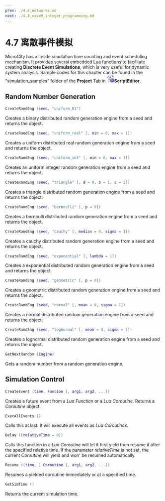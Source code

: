 ```yaml
---
prev: ./4.6_networks.md
next: ./4.8_mixed_integer_programming.md
---
```

# 4.7 离散事件模拟
MicroCity has a inside simulation time counting and event scheduling mechanism. It provides  several embedded Lua functions to facilitate creating **Discrete Event Simulations**, which is very useful for dynamic system analysis. Sample codes for this chapter can be found in the "simulation_samples" folder of the **Project** Tab in ![icon](./imgs/icon_script_editor.png)**ScriptEditor**.
## Random Number Generation
```lua
CreateRandEng (seed, "uniform_01")
```
Creates a binary distributed random generation engine from a seed and returns the object.
```lua
CreateRandEng (seed, "uniform_real" [, min = 0, max = 1])
```
Creates a uniform distributed real random generation engine from a seed and returns the object.
```lua
CreateRandEng (seed, "uniform_int" [, min = 0, max = 1])
```
Creates an uniform integer random generation engine from a seed and returns the object.
```lua
CreateRandEng (seed, "triangle" [, a = 0, b = 1, c = 2])
```
Creates a triangle distributed random generation engine from a seed and returns the object. 
```lua
CreateRandEng (seed, "bernoulli" [, p = 0])
```
Creates a bernoulli distributed random generation engine from a seed and returns the object.
```lua
CreateRandEng (seed, "cauchy" [, median = 0, sigma = 1])
```
Creates a cauchy distributed random generation engine from a seed and returns the object.
```lua
CreateRandEng (seed, "exponential" [, lambda = 1])
```
Creates a exponential distributed random generation engine from a seed and returns the object.
```lua
CreateRandEng (seed, "geometric" [, p = 0])
```
Creates a geometric distributed random generation engine from a seed and returns the object.
```lua
CreateRandEng (seed, "normal" [, mean = 0, sigma = 1])
```
Creates a normal distributed random generation engine from a seed and returns the object.
```lua
CreateRandEng (seed, "lognormal" [, mean = 0, sigma = 1])
```
Creates a lognormal distributed random generation engine from a seed and returns the object.
```lua
GetNextRandom (Engine)
```
Gets a random number from a random generation engine.
## Simulation Control
```lua
CreateEvent (time, Funcion [, arg1, arg2, ...])
```
Creates a future event from a *Lua Function* or a *Lua Coroutine*. Returns a *Coroutine* object.
```lua
ExecAllEvents ()
```
Calls this at last. It will execute all events as *Lua Coroutines*.
```lua
Delay ([relativeTime = 0])
```
Calls this function in a *Lua Coroutine* will let it first yield then resume it after the specified relative time. If the parameter *relativeTime* is not set, the current *Coroutine* will yield and won' be resumed automatically. 
```lua
Resume ([time, ] Coroutine [, arg1, arg2, ...])
```
Resumes a yielded coroutine immediately or at a specified time.
```lua
GetSimTime ()
```
Returns the current simulation time.
